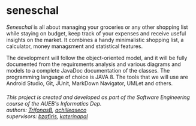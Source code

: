# seneschal

*Seneschal* is all about managing your groceries or any other shopping list while staying on budget, keep track of your expenses and receive useful insights on the market. It combines a handy minimalistic shopping list, a calculator, money managεment and statistical features.

The development will follow the object-oriented model, and it will be fully documented from the requirεments analysis and various diagrams and models to a complete JavaDoc documentation of the classes.
The programming language of choice is JAVA 8. The tools that we will use are Android Studio, Git, JUnit, MarkDown Navigator, UMLet and others.

###### This project is created and developed as part of the Software Engineering course of the AUEB's Informatics Dep.<br/> authors: [TrifonasB](https://github.com/TrifonasB), [achilleaseco](https://github.com/achilleaseco)<br/> supervisors: [bzafiris](https://github.com/bzafiris), [katerinapal](https://github.com/katerinapal)
